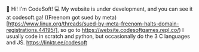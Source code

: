 👋 Hi! I'm CodeSoft!
💻 My website is under development, and you can see it at codesoft.ga! ((Freenom got sued by meta)[https://www.linux.org/threads/sued-by-meta-freenom-halts-domain-registrations.44195/], so go to https://website.codesoftgames.repl.co/)
I usually code in scratch and python, but occasionally do the 3 C languages and JS.
https://linktr.ee/codesoft

<!---
TechHopGitHub/TechHopGitHub is a ✨ special ✨ repository because its `README.md` (this file) appears on your GitHub profile.
You can click the Preview link to take a look at your changes.
--->
